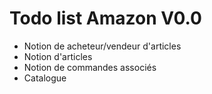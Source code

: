 # Todo list Amazon V0.0

- Notion de acheteur/vendeur d'articles
- Notion d'articles
- Notion de commandes associés
- Catalogue